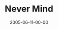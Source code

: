 ---
layout: message
category: message
series: "Mind+Screw"
title: "Never Mind"
date: 2005-06-11-00-00
message_id: 116
---